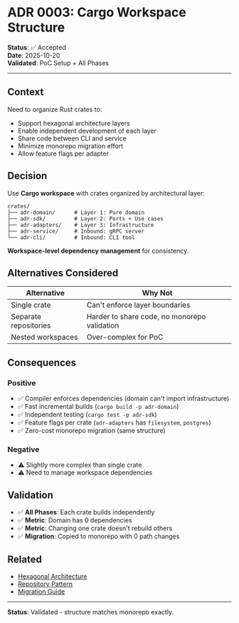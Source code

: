 # ADR 0003: Cargo Workspace Structure

**Status**: ✅ Accepted  
**Date**: 2025-10-20  
**Validated**: PoC Setup + All Phases

---

## Context

Need to organize Rust crates to:
- Support hexagonal architecture layers
- Enable independent development of each layer
- Share code between CLI and service
- Minimize monorepo migration effort
- Allow feature flags per adapter

## Decision

Use **Cargo workspace** with crates organized by architectural layer:

```
crates/
├── adr-domain/      # Layer 1: Pure domain
├── adr-sdk/         # Layer 2: Ports + Use cases  
├── adr-adapters/    # Layer 3: Infrastructure
├── adr-service/     # Inbound: gRPC server
└── adr-cli/         # Inbound: CLI tool
```

**Workspace-level dependency management** for consistency.

## Alternatives Considered

| Alternative | Why Not |
|------------|---------|
| Single crate | Can't enforce layer boundaries |
| Separate repositories | Harder to share code, no monorepo validation |
| Nested workspaces | Over-complex for PoC |

## Consequences

### Positive
- ✅ Compiler enforces dependencies (domain can't import infrastructure)
- ✅ Fast incremental builds (`cargo build -p adr-domain`)
- ✅ Independent testing (`cargo test -p adr-sdk`)
- ✅ Feature flags per crate (`adr-adapters` has `filesystem`, `postgres`)
- ✅ Zero-cost monorepo migration (same structure)

### Negative
- ⚠️ Slightly more complex than single crate
- ⚠️ Need to manage workspace dependencies

## Validation

- ✅ **All Phases**: Each crate builds independently
- ✅ **Metric**: Domain has 0 dependencies
- ✅ **Metric**: Changing one crate doesn't rebuild others
- ✅ **Migration**: Copied to monorepo with 0 path changes

## Related

- [Hexagonal Architecture](./0001-use-hexagonal-architecture.md)
- [Repository Pattern](./0004-repository-pattern.md)
- [Migration Guide](../architecture/MIGRATION.md)

---

**Status**: Validated - structure matches monorepo exactly.
